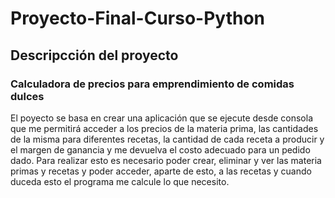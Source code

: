 # Proyecto-Final-Curso-Python
## Descripcción del proyecto
### Calculadora de precios para emprendimiento de comidas dulces
El poyecto se basa en crear una aplicación que se ejecute desde consola que me permitirá
acceder a los precios de la materia prima, las cantidades de la misma para diferentes recetas,
la cantidad de cada receta a producir y el margen de ganancia y me devuelva el costo adecuado
para un pedido dado.
Para realizar esto es necesario poder crear, eliminar y ver las materia primas y recetas
y poder acceder, aparte de esto, a las recetas y cuando duceda esto el programa me calcule
lo que necesito.